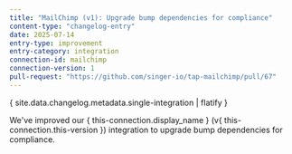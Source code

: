 ```yaml
---
title: "MailChimp (v1): Upgrade bump dependencies for compliance"
content-type: "changelog-entry"
date: 2025-07-14
entry-type: improvement
entry-category: integration
connection-id: mailchimp
connection-version: 1
pull-request: "https://github.com/singer-io/tap-mailchimp/pull/67"
---
```

{ site.data.changelog.metadata.single-integration | flatify }

We've improved our { this-connection.display_name } (v{ this-connection.this-version }) integration to upgrade bump dependencies for compliance.